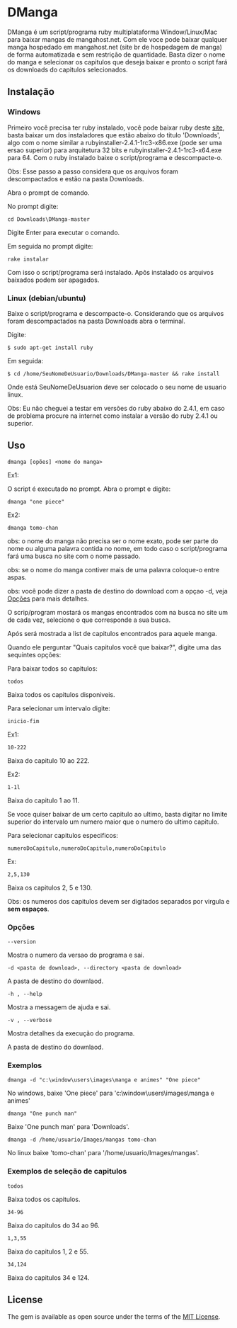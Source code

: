 # DManga

DManga é um script/programa ruby multiplataforma Window/Linux/Mac 
para baixar mangas de mangahost.net. Com ele voce pode baixar 
qualquer manga hospedado em mangahost.net (site br de hospedagem de
manga) de forma automatizada e sem restrição de quantidade. Basta 
dizer o nome do manga e selecionar os capitulos que deseja baixar 
e pronto o script fará os downloads do capitulos selecionados.

## Instalação

### Windows
Primeiro você precisa ter ruby instalado, você pode baixar ruby 
deste [site](https://github.com/oneclick/rubyinstaller2/releases), 
basta baixar um dos instaladores que estão abaixo do titulo 'Downloads', 
algo com o nome similar a rubyinstaller-2.4.1-1rc3-x86.exe (pode ser uma 
ersao superior) para arquitetura 32 bits e  rubyinstaller-2.4.1-1rc3-x64.exe para 64.
Com o ruby instalado baixe o script/programa e descompacte-o.

Obs: Esse passo a passo considera que os arquivos foram descompactados e estão na pasta Downloads.

Abra o prompt de comando.

No prompt digite:

`cd Downloads\DManga-master`

Digite Enter para executar o comando.

Em seguida no prompt digite:

`rake instalar`

Com isso o script/programa será instalado. Apõs instalado os 
arquivos baixados podem ser apagados.

### Linux (debian/ubuntu)
Baixe o script/programa e descompacte-o.
Considerando que os arquivos foram descompactados na pasta Downloads
abra o terminal.

Digite:

`$ sudo apt-get install ruby`

Em seguida:

`$ cd /home/SeuNomeDeUsuario/Downloads/DManga-master && rake install`

Onde está SeuNomeDeUsuarion deve ser colocado o seu nome de usuario
linux. 

Obs: Eu não cheguei a testar em versões do ruby abaixo do 2.4.1,
em caso de problema procure na internet como instalar a versão do
ruby 2.4.1 ou superior.

## Uso

`dmanga [opões] <nome do manga>`

Ex1:

O script é executado no prompt.
Abra o prompt e digite:

`dmanga "one piece"`

Ex2:

`dmanga tomo-chan`


obs: o nome do manga não precisa ser o nome exato, pode ser parte do
nome ou alguma palavra contida no nome, em todo caso o script/programa
fará uma busca no site com o nome passado.

obs: se o nome do manga contiver mais de uma palavra coloque-o 
entre aspas.

obs: você pode dizer a pasta de destino do download com a opçao -d,
veja [Opções](#Opções) para mais detalhes.


O scrip/program mostará os mangas encontrados com na busca no site 
um de cada vez, selecione o que corresponde a sua busca.

Após será mostrada a list de capitulos encontrados para aquele manga.

Quando ele perguntar "Quais capitulos você que baixar?", digite
uma das sequintes opções:

Para baixar todos so capitulos:

`todos`

Baixa todos os capitulos disponiveis.

Para selecionar um intervalo digite:

`inicio-fim`

Ex1:

`10-222`

Baixa do capitulo 10 ao 222.

Ex2:

`1-1l`

Baixa do capitulo 1 ao 11.

Se voce quiser baixar de um certo capitulo ao ultimo, basta digitar
no limite superior do intervalo um numero maior que o numero do
ultimo capitulo.

Para selecionar capitulos especificos:

`numeroDoCapitulo,numeroDoCapitulo,numeroDoCapitulo`

Ex:

`2,5,130`

Baixa os capitulos 2, 5 e 130.

Obs: os numeros dos capitulos devem ser digitados separados por
virgula e **sem espaços**.

### Opções

`--version`

Mostra o numero da versao do programa e sai.

`-d <pasta de download>, --directory <pasta de download>`

A pasta de destino do downlaod.

`-h , --help`

Mostra a messagem de ajuda e sai.

`-v , --verbose`

Mostra detalhes da execução do programa.

A pasta de destino do downlaod.

### Exemplos

`dmanga -d "c:\window\users\images\manga e animes" "One piece"`

No windows, baixe 'One piece' para
'c:\window\users\images\manga e animes'

`dmanga "One punch man"`

Baixe 'One punch man' para 'Downloads'. 

`dmanga -d /home/usuario/Images/mangas tomo-chan`

No linux baixe 'tomo-chan' para '/home/usuario/Images/mangas'. 

### Exemplos de seleção de capitulos

`todos`

Baixa todos os capitulos.

`34-96`

Baixa do capitulos do 34 ao 96.

`1,3,55`

Baixa do capitulos 1, 2 e 55.

`34,124`

Baixa do capitulos 34 e 124.

## License

The gem is available as open source under the terms of the [MIT License](http://opensource.org/licenses/MIT).
